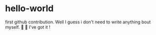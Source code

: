 # hello-world
first github contribution.
Well I guess i don't need to write anything bout myself. :rofl: :rofl: 
I've got it !
